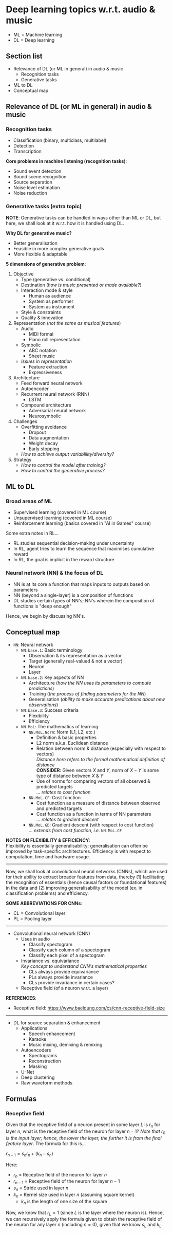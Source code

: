 # Deep learning topics w.r.t. audio & music

- ML = Machine learning
- DL = Deep learning

## Section list
- Relevance of DL (or ML in general) in audio & music
    - Recognition tasks
    - Generative tasks
- ML to DL
- Conceptual map

## Relevance of DL (or ML in general) in audio & music
### Recognition tasks
- Classification (binary, multiclass, multilabel)
- Detection
- Transcription

**Core problems in machine listening (recognition tasks)**:

- Sound event detection
- Sound scene recognition
- Source separation
- Noise level estimation
- Noise reduction

### Generative tasks (extra topic)
**NOTE**: Generative tasks can be handled in ways other than ML or DL, but here, we shall look at it w.r.t. how it is handled using DL.

**Why DL for generative music?**

- Better generalisation
- Feasible in more complex generative goals
- More flexible & adaptable

**5 dimensions of generative problem**:

1. Objective
    - Type (generative vs. conditional)
    - Destination (_how is music presented or made available?_)
    - Interaction mode & style
        - Human as audience
        - System as performer
        - System as instrument
    - Style & constraints
    - Quality & innovation
2. Representation (_not the same as musical features_)
    - Audio
        - MIDI formal
        - Piano roll representation
    - Symbolic
        - ABC notation
        - Sheet music
    - _Issues in representation_
        - Feature extraction
        - Expressiveness
3. Architecture
    - Feed forward neural network
    - Autoencoder
    - Recurrent neural network (RNN)
        - LSTM
    - Compound architecture
        - Adversarial neural network
        - Neurosymbolic
4. Challenges
    - Overfitting avoidance
        - Dropout
        - Data augmentation
        - Weight decay
        - Early stopping
    - _How to achieve output variablility/diversity?_
5. Strategy
    - _How to control the model after training?_
    - _How to control the generative process?_

## ML to DL
### Broad areas of ML
- Supervised learning (covered in ML course)
- Unsupervised learning (covered in ML course)
- Reinforcement learning (basics covered in "AI in Games" course)

Some extra notes in RL...

- RL studies sequential decision-making under uncertainty
- In RL, agent tries to learn the sequence that maximises cumulative reward
- In RL, the goal is implicit in the reward structure

### Neural network (NN) & the focus of DL
- NN is at its core a function that maps inputs to outputs based on parameters
- NN (beyond a single-layer) is a composition of functions
- DL studies certain types of NN's; NN's wherein the composition of functions is "deep enough"

Hence, we begin by discussing NN's.

## Conceptual map
- `NN`: Neural network
    - `NN.base.1`: Basic terminology
        - Observation & its representation as a vector
        - Target (generally real-valued & not a vector)
        - Neuron
        - Layer
    - `NN.base.2`: Key aspects of NN
        - Architecture (_how the NN uses its parameters to compute predictions_)
        - Training (_the process of finding parameters for the NN_)
        - Generalisation (_ability to make accurate predications about new observations_)
    - `NN.base.3`: Success criteria
        - Flexibility
        - Efficiency
    - `NN.MoL`: The mathematics of learning
        - `NN.MoL.Norm`: Norm (L1, L2, etc.)
            - Definition & basic properties
            - L2 norm a.k.a. Euclidean distance
            - Relation between norm & distance (especially with respect to vectors)<br> _Distance here refers to the formal mathematical definition of distance_ <br> **CONSIDER**: Given vectors $X$ and $Y$, norm of $X-Y$ is some type of distance between $X$ & $Y$
            - Use of norms for comparing vectors of all observed & predicted targets<br> _... relates to cost function_
        - `NN.MoL.CF`: Cost function
            - Cost function as a measure of distance between observed and predicted targets
            - Cost function as a function in terms of NN parameters<br> _... relates to gradient descent_
        - `NN.MoL.GD`: Gradient descent (with respect to cost function)<br> _... extends from cost function, i.e._ `NN.MoL.CF`

**NOTES ON FLEXIBILITY & EFFICIENCY**:<br>Flexibility is essentially generalisability; generalisation can often be improved by task-specific architectures. Efficiency is with respect to computation, time and hardware usage.

---
Now, we shall look at convolutional neural networks (CNNs), which are used for their ability to extract broader features from data, thereby (1) facilitating the recognition of essentials (hence causal factors or foundational features) in the data and (2) improving generalisability of the model (ex. in classification problems) and efficiency.

**SOME ABBREVIATIONS FOR CNNs**:

- CL = Convolutional layer
- PL = Pooling layer

---

- Convolutional neural network (CNN)
    - Uses in audio
        - Classify spectogram
        - Classify each column of a spectogram
        - Classify each pixel of a spectogram
    - Invariance vs. equivariance <br> _Key concept to understand CNN's mathematical properties_
        - CLs always provide equivariance
        - PLs always provide invariance
        - CLs provide invariance in certain cases?
    - Receptive field (of a neuron w.r.t. a layer)

**REFERENCES**:

- Receptive field: https://www.baeldung.com/cs/cnn-receptive-field-size

---

- DL for source separation & enhancement
    - Applications
        - Speech enhancement
        - Karaoke
        - Music mixing, demixing & remixing
    - Autoencoders
        - Spectograms
        - Reconstruction
        - Masking
    - U-Net
    - Deep clustering
    - Raw waveform methods

## Formulas
### Receptive field
Given that the receptive field of a neuron present in some layer $L$ is $r_n$ for layer $n$, what is the receptive field of the neuron for layer $n-1$? _Note that_ $r_0$ _is the input layer; hence, the lower the layer, the further it is from the final feature layer_. The formula for this is...

$r_{n-1} = s_n r_n + (k_n - s_n)$

Here:

- $r_n$ = Receptive field of the neuron for layer $n$
- $r_{n-1}$ = Receptive field of the neuron for layer $n-1$
- $s_n$ = Stride used in layer $n$
- $k_n$ = Kernel size used in layer $n$ (assuming square kernel)
    - $k_n$ is the length of one size of the square

Now, we know that $r_L = 1$ (since $L$ is the layer where the neuron is). Hence, we can recursively apply the formula given to obtain the receptive field of the neuron for any layer $n$ (including $n = 0$), given that we know $s_L$ and $k_L$.
